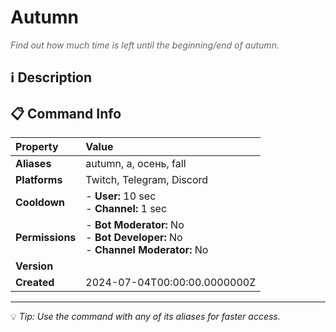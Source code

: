 # Autumn

<span style="color: #666; font-style: italic;">Find out how much time is left until the beginning/end of autumn.</span>

## ℹ️ Description

## 📋 Command Info

| **Property** | **Value** |
|:----------------|:----------------|
| **Aliases** | autumn, a, осень, fall |
| **Platforms** | Twitch, Telegram, Discord |
| **Cooldown** | - **User:** 10 sec<br> - **Channel:** 1 sec |
| **Permissions** | - **Bot Moderator:** No<br> - **Bot Developer:** No<br> - **Channel Moderator:** No |
| **Version** |  |
| **Created** | 2024-07-04T00:00:00.0000000Z |

---

💡 *Tip: Use the command with any of its aliases for faster access.*
